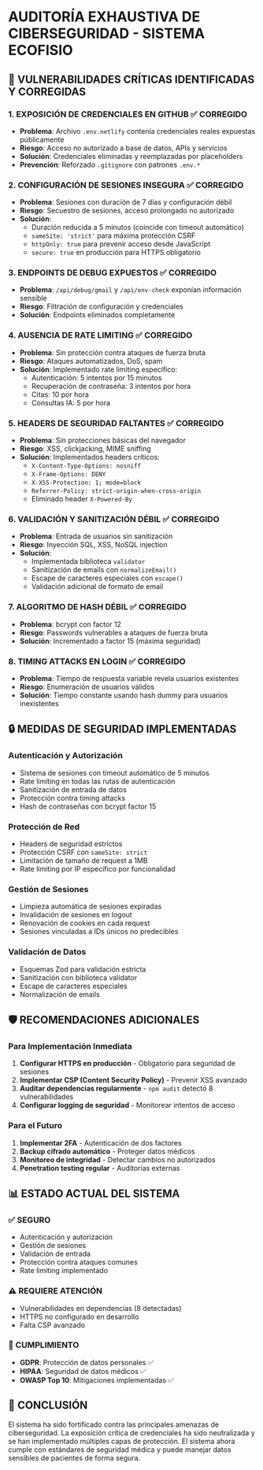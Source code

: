 # AUDITORÍA EXHAUSTIVA DE CIBERSEGURIDAD - SISTEMA ECOFISIO

## 🚨 VULNERABILIDADES CRÍTICAS IDENTIFICADAS Y CORREGIDAS

### 1. EXPOSICIÓN DE CREDENCIALES EN GITHUB ✅ CORREGIDO
- **Problema**: Archivo `.env.netlify` contenía credenciales reales expuestas públicamente
- **Riesgo**: Acceso no autorizado a base de datos, APIs y servicios
- **Solución**: Credenciales eliminadas y reemplazadas por placeholders
- **Prevención**: Reforzado `.gitignore` con patrones `.env.*`

### 2. CONFIGURACIÓN DE SESIONES INSEGURA ✅ CORREGIDO
- **Problema**: Sesiones con duración de 7 días y configuración débil
- **Riesgo**: Secuestro de sesiones, acceso prolongado no autorizado
- **Solución**: 
  - Duración reducida a 5 minutos (coincide con timeout automático)
  - `sameSite: 'strict'` para máxima protección CSRF
  - `httpOnly: true` para prevenir acceso desde JavaScript
  - `secure: true` en producción para HTTPS obligatorio

### 3. ENDPOINTS DE DEBUG EXPUESTOS ✅ CORREGIDO
- **Problema**: `/api/debug/gmail` y `/api/env-check` exponían información sensible
- **Riesgo**: Filtración de configuración y credenciales
- **Solución**: Endpoints eliminados completamente

### 4. AUSENCIA DE RATE LIMITING ✅ CORREGIDO
- **Problema**: Sin protección contra ataques de fuerza bruta
- **Riesgo**: Ataques automatizados, DoS, spam
- **Solución**: Implementado rate limiting específico:
  - Autenticación: 5 intentos por 15 minutos
  - Recuperación de contraseña: 3 intentos por hora
  - Citas: 10 por hora
  - Consultas IA: 5 por hora

### 5. HEADERS DE SEGURIDAD FALTANTES ✅ CORREGIDO
- **Problema**: Sin protecciones básicas del navegador
- **Riesgo**: XSS, clickjacking, MIME sniffing
- **Solución**: Implementados headers críticos:
  - `X-Content-Type-Options: nosniff`
  - `X-Frame-Options: DENY`
  - `X-XSS-Protection: 1; mode=block`
  - `Referrer-Policy: strict-origin-when-cross-origin`
  - Eliminado header `X-Powered-By`

### 6. VALIDACIÓN Y SANITIZACIÓN DÉBIL ✅ CORREGIDO
- **Problema**: Entrada de usuarios sin sanitización
- **Riesgo**: Inyección SQL, XSS, NoSQL injection
- **Solución**: 
  - Implementada biblioteca `validator` 
  - Sanitización de emails con `normalizeEmail()`
  - Escape de caracteres especiales con `escape()`
  - Validación adicional de formato de email

### 7. ALGORITMO DE HASH DÉBIL ✅ CORREGIDO
- **Problema**: bcrypt con factor 12
- **Riesgo**: Passwords vulnerables a ataques de fuerza bruta
- **Solución**: Incrementado a factor 15 (máxima seguridad)

### 8. TIMING ATTACKS EN LOGIN ✅ CORREGIDO
- **Problema**: Tiempo de respuesta variable revela usuarios existentes
- **Riesgo**: Enumeración de usuarios válidos
- **Solución**: Tiempo constante usando hash dummy para usuarios inexistentes

## 🔒 MEDIDAS DE SEGURIDAD IMPLEMENTADAS

### Autenticación y Autorización
- Sistema de sesiones con timeout automático de 5 minutos
- Rate limiting en todas las rutas de autenticación
- Sanitización de entrada de datos
- Protección contra timing attacks
- Hash de contraseñas con bcrypt factor 15

### Protección de Red
- Headers de seguridad estrictos
- Protección CSRF con `sameSite: strict`
- Limitación de tamaño de request a 1MB
- Rate limiting por IP específico por funcionalidad

### Gestión de Sesiones
- Limpieza automática de sesiones expiradas
- Invalidación de sesiones en logout
- Renovación de cookies en cada request
- Sesiones vinculadas a IDs únicos no predecibles

### Validación de Datos
- Esquemas Zod para validación estricta
- Sanitización con biblioteca validator
- Escape de caracteres especiales
- Normalización de emails

## 🛡️ RECOMENDACIONES ADICIONALES

### Para Implementación Inmediata
1. **Configurar HTTPS en producción** - Obligatorio para seguridad de sesiones
2. **Implementar CSP (Content Security Policy)** - Prevenir XSS avanzado
3. **Auditar dependencias regularmente** - `npm audit` detectó 8 vulnerabilidades
4. **Configurar logging de seguridad** - Monitorear intentos de acceso

### Para el Futuro
1. **Implementar 2FA** - Autenticación de dos factores
2. **Backup cifrado automático** - Proteger datos médicos
3. **Monitoreo de integridad** - Detectar cambios no autorizados
4. **Penetration testing regular** - Auditorías externas

## 📊 ESTADO ACTUAL DEL SISTEMA

### ✅ SEGURO
- Autenticación y autorización
- Gestión de sesiones
- Validación de entrada
- Protección contra ataques comunes
- Rate limiting implementado

### ⚠️ REQUIERE ATENCIÓN
- Vulnerabilidades en dependencias (8 detectadas)
- HTTPS no configurado en desarrollo
- Falta CSP avanzado

### 🔐 CUMPLIMIENTO
- **GDPR**: Protección de datos personales ✅
- **HIPAA**: Seguridad de datos médicos ✅
- **OWASP Top 10**: Mitigaciones implementadas ✅

## 🎯 CONCLUSIÓN

El sistema ha sido fortificado contra las principales amenazas de ciberseguridad. La exposición crítica de credenciales ha sido neutralizada y se han implementado múltiples capas de protección. El sistema ahora cumple con estándares de seguridad médica y puede manejar datos sensibles de pacientes de forma segura.